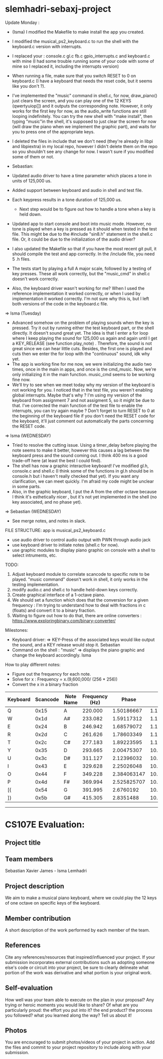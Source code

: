 # slemhadri-sebaxj-project

Update Monday : 
- (Isma) I modified the Makefile to make install the app you created. 
- I modified the musical_ps2_keyboard.c to run the shell with the keyboard.c version with interrupts. 
- I replaced your : console.c gl.c fb.c gpio_interrupts.c and keyboard.c with mine (I had some trouble running some of your code with some of mine so I replaced it, including the interrupts version) 
- When running a file, make sure that you switch RESET to 0 on keyboard.c (I have a keyboard that needs the reset code, but it seems like you don't ?). 
- I've implemented the "music" command in shell.c, for now, draw_piano() just clears the screen, and you can play one of the 12 KEYS (qwertyuiop[]) and it outputs the corresponding note. However, it only works for the first key for now, as the audio_write functions are still looping indefinitely. You can try the new shell with "make install", then typing "music"in the shell, it's supposed to just clear the screen for now (will draw the piano when we implement the graphic part), and waits for you to press one of the appropriate keys. 
- I deleted the files in include that we don't need (they're already in libpi and libpiextra) in my local repo, however I didn't delete them on the repo so you shouldn't see any change for now. I wasn't sure if you modified some of them or not. 

- Sebastian:
- Updated audio driver to have a time parameter which places a tone in units of
  125,000 us.
- Added support between keyboard and audio in shell and test file.
- Each keypress results in a tone duration of 125,000 us.
    - Next step would be to figure out how to handle a tone when a key is held
      down.
- Updated app to start console and boot into music mode. However, no tone is
  played when a key is pressed as it should when tested in the test file. This
  might be due to the #include "sin8.h" statement in the shell.c file. Or, it
  could be due to the initialization of the audio driver?
- I also updated the Makefile so that if you have the most recent git pull, it
  should compile the test and app correctly. In the /include file, you need 5 .h
  files.
- The tests start by playing a full A major scale, followed by a testing of
  key presses. These all work correctly, but the "music_cmd" in shell.c doesn't
  work correctly.
- Also, the keyboard driver wasn't working for me? When I used the reference
  implementation it worked correctly, or when I used by implementation it worked
  correctly. I'm not sure why this is, but I left both versions of the code in
  the keyboard.c file.

=> Isma (Tuesday) 
- Advanced somehow on the problem of playing sounds when the key is pressed. 
Try it out by running either the test keyboard part, or the shell directly. It 
doesn't sound great yet. The idea is that I enter a for loop where I keep playing 
the sound for 125,000 us again and again until I get a KEY_RELEASE (see function play_note) 
. Therefore, the sound is not great since we can hear little cuts. Besides, the first one 
is played and cuts then we enter the for loop with the "continuous" sound, idk why yet. 
- The app is working fine for me now, we were initializing the audio two times, once in
the main in apps, and once is the cmd_music. Now, we're only initializing it in the main
function. music_cmd seems to be working fine now. 
- We'll try to see when we meet today why my version of the keyboard is not working for you. 
I noticed that in the test file, you weren't enabling global interrupts. Maybe that's why ? 
I'm using my version of the keyboard from assignment 7 and not assigment 5, so it might be 
due to that. I've corrected the main function of the test file to enable the interrupts, 
you can try again maybe ? Don't forget to turn RESET to 0 at the beginning of the keyboard file
if you don't need the RESET code for the keyboard, it'll just comment out automatically the parts
concerning the RESET code.

=> Isma (WEDNESDAY) 
- Tried to resolve the cutting issue. Using a timer_delay before playing the note seems to make it better, 
however this causes a lag between the keyboard press and the sound coming out. I think 400 ms is a good 
trade-off here (at least the best I could find). 
- The shell has now a graphic interactive keyboard! I've modified gl.h, console.c and shell.c (I think some of the
functions in gl.h should be in console.h but i haven't really checked that yet). If you want any clarification, we can 
meet quickly. I'm afraid my code might be unclear in some parts. 
- Also, in the graphic keyboard, I put the A from the other octave because I think it's esthetically nicer , but it's 
not yet implemented in the shell (no key associated, and no phase yet). 

=> Sebastian (WEDNESDAY)
- See merge notes, and notes in slack.

FILE STRUCTURE: app is musical_ps2_keyboard.c
 - use audio driver to control audio output with PWN through audio jack
 - use keyboard driver to initiate notes (shell.c for now). 
 - use graphic modules to display piano graphic on console with a shell to select intruments, etc. 

TODO:

1) Adjust keyboard module to correlate scancode to specific note to be played. "music command" doesn't
work in shell, it only works in the testing implementation.
2) modify audio.c and shell.c to handle held-down keys correctly. 
3) Create graphical interface of a 1-octave piano.
4) We should set a function which does that the conversion for a given frequency : 
I'm trying to understand how to deal with fractions in c (floats) and convert it to a binary fraction. 
5) Waiting to figure out how to do that, there are online converters : https://www.exploringbinary.com/binary-converter/

Milestones: 
- Keyboard driver: => KEY-Press of the associated keys would like output the sound, and a KEY release would stop it. Sebastian 
- Command on the shell : "music" => displays the piano graphic and change the keyboard accordingly. Isma


How to play different notes: 
- Figure out the frequency for each note. 
- Solve for x : Frequency = x.(9,600,000/ (256 * 256))
- Convert the x in a binary fraction 

| Keyboard | Scancode | Note Name | Frequency (Hz) | Phase       | Phase as Binary Fraction    |
|----------|----------|-----------|----------------|-------------|-----------------------------|
| Q        | 0x15     | A         | 220.000        | 1.50186667  | 1.100000000111101001010101  |
| W        | 0x1d     | A#        | 233.082        | 1.59117312  | 1.100101110101011100011111  |
| E        | 0x24     | B         | 246.942        | 1.68579072  | 1.101011111000111111111011  |
| R        | 0x2d     | C         | 261.626        | 1.78603349  | 1.110010010011100101111101  |
| T        | 0x2c     | C#        | 277.183        | 1.89223595  | 1.111001000110100110010011  |
| Y        | 0x35     | D         | 293.665        | 2.00475307  | 10.000000010011011101111111 |
| U        | 0x3c     | D#        | 311.127        | 2.12396032  | 10.000111111011101111011101 |
| I        | 0x43     | E         | 329.628        | 2.25026048  | 10.010000000001000100010010 |
| O        | 0x44     | F         | 349.228        | 2.384063147 | 10.011000100101000111110110 |
| P        | 0x4d     | F#        | 369.994        | 2.525825707 | 10.100001101001110010000011 |
| [{       | 0x54     | G         | 391.995        | 2.6760192   | 10.101011010000111110011000 |
| ]}       | 0x5b     | G#        | 415.305        | 2.8351488   | 10.110101011100110001001111 |

*********************************

# CS107E Evaluation:

## Project title

## Team members
Sebastian Xavier James - Isma Lemhadri 

## Project description
We aim to make a musical piano keyboard, where we could play the 12 keys of one octave on specific keys of the keyboard. 

## Member contribution
A short description of the work performed by each member of the team.

## References
Cite any references/resources that inspired/influenced your project. If your submission incorporates external contributions such as adopting someone else's code or circuit into your project, be sure to clearly delineate what portion of the work was derivative and what portion is your original work.

## Self-evaluation
How well was your team able to execute on the plan in your proposal?  Any trying or heroic moments you would like to share? Of what are you particularly proud: the effort you put into it? the end product? the process you followed? what you learned along the way? Tell us about it!

## Photos
You are encouraged to submit photos/videos of your project in action. Add the files and commit to your project repository to include along with your submission.
